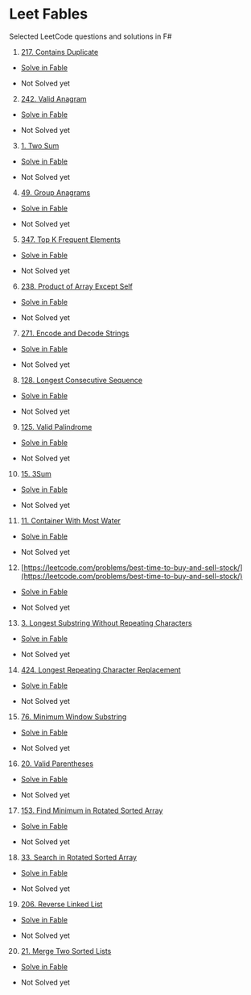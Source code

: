# Leet Fables
Selected LeetCode questions and solutions in F#


1. [217. Contains Duplicate](https://leetcode.com/problems/contains-duplicate/)

- [Solve in Fable](https://fable.io/repl/#?code=PTAEBkFNIF1BjA9gE0gLlACxjADgZzRABtoYlUA6JAW2FwCdEAjUm-YJAOxgEMBLLvgC0yAK65i-eLxiRgAKES5IXUAGUAnvjk0lKtVp2QalAMKJipeDH6IhlAOKrIDaaFAKFpONz6D8ABEJKRk5AAouMXZQNEE4XgYGXk0ASlAAXgUPDwAzAWIAd34YTFAAIgBNRDEGUHxLMVt7LFdIcq9Ors6cz16c71hQOR0zXnxIfEzQAG0AH3CARgAaecWAbgAmdYBmdcW5gF1l4YYxSFT18M3VuY3tvYAWI+X84gnL8J3bjd-d-8e-22gM2LxgZwuRy8uUQdXC-GWIxgYwmywYk3SgmGk2R40moGQiGyOX4uQQ9n8QmCkmkskg4SRKIuoAAPAA+UDoqalVTE-qgRjxMnlJGgACk-FA+X4pGQ5VA-D5-WlRRKmGFoolUoKkDlCq8gp4woACuMJnKgA&html=Q&css=Q)

- Not Solved yet

2. [242. Valid Anagram](https://leetcode.com/problems/valid-anagram/)

- [Solve in Fable](https://fable.io/repl/#?code=PTAEBkFNIF1BjA9gE0gLlACxjADgZzRABtoYlUA6JAW2FwCdEAjUm-YANwENiBLZAFpuAO24BzBtzoAoRLkgjQAZQCe+GJBpyFStRq2UAwomKl4MPohH5KAcUWQGfeKFAyZpOH3wBBMZLSABSEGs4i4gA0cBhhfBEAlKAAvDJubgBm3HzEAO58MJigAEQAmogArgyg+KYVltZYTpDFHm3tHeldnrCgmhpG3PiQ+CmgANoAPkEAjJFBxaISUjTFkYsBK8UJ0QwVkAkA3EEATPPFUjBrxfDcDNuRWcTDCZMAuh4ZiNVBfNEjMEGw0iDBGSXifQBQJGoGQiDS6T4GVAPn8y2C-UBQwOoAAPAA+UCg0aFRQIrpuRjxGDI4qY0AAUj4oCyOUgyGKKPJFNZeQKmFp9KZLOypA5XJkVJENJKAAUhsMOUA&html=Q&css=Q)

- Not Solved yet


3. [1. Two Sum](https://leetcode.com/problems/two-sum/)

- [Solve in Fable](https://fable.io/repl/#?code=PTAEBkFNIF1BjA9gE0gLlACxjADgZzRABtoYlUA6JAW2FwCdEAjUm-YGAd0QFp8ArnQBQiXJAB2oAMoBPfDEg1R4qXIVLKAYUTFS8GAEtEE-JQDikyA0PxQoYcNJxuiaUIAUEoYVCGJcACGDAyBsqAANKAwwQDmsBj+cACUoIkBoMGh4QC8wvb2AGaBhsRchjCYoABEAJqIAgyg+LoCRiZY1pDVjr19vQUOgwVOsNGQClqB+BOgOaAA2gA++QUeAIwRHssATADcAOx76+vHAKxLALoRAJzJUcsADMdXyav2HjtbywDMe-sAFiuEQAbPdFktTjtXu9QB4ft8ln8-sCwQ8ls91jCro5Cogmh5DBFFJNppAIgwJql-ONSTN8KBkIhYYZCtEeO4aB4STApjNUgAeAB8oEpDMqklhg0YSTZ1R5oAApIZQMVSpBkNU-FKCmqyhVMHKFcrVSVSJrtcIZQE5QAFaYzTVAA&html=Q&css=Q)

- Not Solved yet


4. [49. Group Anagrams](https://leetcode.com/problems/group-anagrams/)

- [Solve in Fable](https://fable.io/repl/#?code=PYBwpgdgBAygngZwC5gLYChSVolqB0AwsADYlgDGSAlsBAvgOKRgBO1FUU665SU1BAEEIAQwDmrUagAUCAFzJ2EcQBp+8qEuoqAlFAC86LlwBmo6iQDu1JAAsoAIgCawAK6stpNzTpQ7bGCOPCGhYSYRvGD8KMiEoghgCIZQANoAPjIAjKoyjqJiktKOqvmFUqiOuuqsbmC6ANwyAEy5jlJIJY4UoqxVquYkibrpALo8psCeMtTqSUjxiaqsSfo6ULELCUlQACbAxibUpgLC5dIym4v1UAA8AHxQK8n2kIcRXCDKSCeOm1AAUmoUHMljAu0cAneH1B1lsdl+-yBIIs5AhUPQXx0PycAAUEokIUA&html=Q&css=Q)

- Not Solved yet

5. [347. Top K Frequent Elements](https://leetcode.com/problems/top-k-frequent-elements/)

- [Solve in Fable](https://fable.io/repl/#?code=PYBwpgdgBAygngZwC5gLYChSVolqB0AwsADYlgDGSAlsBAvgOKRgBO1FUU665SU1BAEEIAQwDmrUagAUCAFzJ2EcQBp+8qEuoqAlFAC86LlwBmo6iQDu1JAAsoAIgCawAK6stpNzTpQ7bGCOPCGhYSYRvGD8KMiEoghgCIZQANoAPjIAjKoyjqJiktKOqvmFUqiOuuqsbmC6ANwyAEy5jlJIJY4UoqxVquYkibrpALo8psCeMtTqSUjxiaqsSfo6ULELCUlQACbAxibUpgLC5dIym4v1UAA8AHxQK8n2kIcRXCDKSCeOm1AAUmoUHMljAu0cAneH1B1lsdl+-yBIIs5AhUPQXx0PycAAUEokIUA&html=Q&css=Q)

- Not Solved yet

6. [238. Product of Array Except Self](https://leetcode.com/problems/product-of-array-except-self/)

- [Solve in Fable](https://fable.io/repl/#?code=PYBwpgdgBAygngZwC5gLYChSVolqB0AwsADYlgDGSAlsBAvgOKRgBO1FUU665SU1BAEEIAQwDmrUagAUCAFzJ2EcQBp+8qEuoqAlFAC86LlwBmo6iQDu1JAAsoAIgCawAK6stpNzTpQ7bGCOPCGhYSYRvGD8KMiEoghgCIZQANoAPjIAjKoyjqJiktKOqvmFUqiOuuqsbmC6ANwyAEy5jlJIJY4UoqxVquYkibrpALo8psCeMtTqSUjxiaqsSfo6ULELCUlQACbAxibUpgLC5dIym4v1UAA8AHxQK8n2kIcRXCDKSCeOm1AAUmoUHMljAu0cAneH1B1lsdl+-yBIIs5AhUPQXx0PycAAUEokIUA&html=Q&css=Q)

- Not Solved yet

7. [271. Encode and Decode Strings](https://leetcode.com/problems/encode-and-decode-strings/)

- [Solve in Fable](https://fable.io/repl/#?code=PYBwpgdgBAygngZwC5gLYChSVolqB0AwsADYlgDGSAlsBAvgOKRgBO1FUU665SU1BAEEIAQwDmrUagAUCAFzJ2EcQBp+8qEuoqAlFAC86LlwBmo6iQDu1JAAsoAIgCawAK6stpNzTpQ7bGCOPCGhYSYRvGD8KMiEoghgCIZQANoAPjIAjKoyjqJiktKOqvmFUqiOuuqsbmC6ANwyAEy5jlJIJY4UoqxVquYkibrpALo8psCeMtTqSUjxiaqsSfo6ULELCUlQACbAxibUpgLC5dIym4v1UAA8AHxQK8n2kIcRXCDKSCeOm1AAUmoUHMljAu0cAneH1B1lsdl+-yBIIs5AhUPQXx0PycAAUEokIUA&html=Q&css=Q)

- Not Solved yet
  
8. [128. Longest Consecutive Sequence](https://leetcode.com/problems/longest-consecutive-sequence/)

- [Solve in Fable](https://fable.io/repl/#?code=PYBwpgdgBAygngZwC5gLYChSVolqB0AwsADYlgDGSAlsBAvgOKRgBO1FUU665SU1BAEEIAQwDmrUagAUCAFzJ2EcQBp+8qEuoqAlFAC86LlwBmo6iQDu1JAAsoAIgCawAK6stpNzTpQ7bGCOPCGhYSYRvGD8KMiEoghgCIZQANoAPjIAjKoyjqJiktKOqvmFUqiOuuqsbmC6ANwyAEy5jlJIJY4UoqxVquYkibrpALo8psCeMtTqSUjxiaqsSfo6ULELCUlQACbAxibUpgLC5dIym4v1UAA8AHxQK8n2kIcRXCDKSCeOm1AAUmoUHMljAu0cAneH1B1lsdl+-yBIIs5AhUPQXx0PycAAUEokIUA&html=Q&css=Q)

- Not Solved yet

9. [125. Valid Palindrome](https://leetcode.com/problems/valid-palindrome/)

- [Solve in Fable](https://fable.io/repl/#?code=PYBwpgdgBAygngZwC5gLYChSVolqB0AwsADYlgDGSAlsBAvgOKRgBO1FUU665SU1BAEEIAQwDmrUagAUCAFzJ2EcQBp+8qEuoqAlFAC86LlwBmo6iQDu1JAAsoAIgCawAK6stpNzTpQ7bGCOPCGhYSYRvGD8KMiEoghgCIZQANoAPjIAjKoyjqJiktKOqvmFUqiOuuqsbmC6ANwyAEy5jlJIJY4UoqxVquYkibrpALo8psCeMtTqSUjxiaqsSfo6ULELCUlQACbAxibUpgLC5dIym4v1UAA8AHxQK8n2kIcRXCDKSCeOm1AAUmoUHMljAu0cAneH1B1lsdl+-yBIIs5AhUPQXx0PycAAUEokIUA&html=Q&css=Q)

- Not Solved yet

10. [15. 3Sum](https://leetcode.com/problems/3sum/)

- [Solve in Fable](https://fable.io/repl/#?code=PYBwpgdgBAygngZwC5gLYChSVolqB0AwsADYlgDGSAlsBAvgOKRgBO1FUU665SU1BAEEIAQwDmrUagAUCAFzJ2EcQBp+8qEuoqAlFAC86LlwBmo6iQDu1JAAsoAIgCawAK6stpNzTpQ7bGCOPCGhYSYRvGD8KMiEoghgCIZQANoAPjIAjKoyjqJiktKOqvmFUqiOuuqsbmC6ANwyAEy5jlJIJY4UoqxVquYkibrpALo8psCeMtTqSUjxiaqsSfo6ULELCUlQACbAxibUpgLC5dIym4v1UAA8AHxQK8n2kIcRXCDKSCeOm1AAUmoUHMljAu0cAneH1B1lsdl+-yBIIs5AhUPQXx0PycAAUEokIUA&html=Q&css=Q)

- Not Solved yet

11. [11. Container With Most Water](https://leetcode.com/problems/container-with-most-water/)

- [Solve in Fable](https://fable.io/repl/#?code=PYBwpgdgBAygngZwC5gLYChSVolqB0AwsADYlgDGSAlsBAvgOKRgBO1FUU665SU1BAEEIAQwDmrUagAUCAFzJ2EcQBp+8qEuoqAlFAC86LlwBmo6iQDu1JAAsoAIgCawAK6stpNzTpQ7bGCOPCGhYSYRvGD8KMiEoghgCIZQANoAPjIAjKoyjqJiktKOqvmFUqiOuuqsbmC6ANwyAEy5jlJIJY4UoqxVquYkibrpALo8psCeMtTqSUjxiaqsSfo6ULELCUlQACbAxibUpgLC5dIym4v1UAA8AHxQK8n2kIcRXCDKSCeOm1AAUmoUHMljAu0cAneH1B1lsdl+-yBIIs5AhUPQXx0PycAAUEokIUA&html=Q&css=Q)

- Not Solved yet

12. [https://leetcode.com/problems/best-time-to-buy-and-sell-stock/](https://leetcode.com/problems/best-time-to-buy-and-sell-stock/)

- [Solve in Fable](https://fable.io/repl/#?code=PYBwpgdgBAygngZwC5gLYChSVolqB0AwsADYlgDGSAlsBAvgOKRgBO1FUU665SU1BAEEIAQwDmrUagAUCAFzJ2EcQBp+8qEuoqAlFAC86LlwBmo6iQDu1JAAsoAIgCawAK6stpNzTpQ7bGCOPCGhYSYRvGD8KMiEoghgCIZQANoAPjIAjKoyjqJiktKOqvmFUqiOuuqsbmC6ANwyAEy5jlJIJY4UoqxVquYkibrpALo8psCeMtTqSUjxiaqsSfo6ULELCUlQACbAxibUpgLC5dIym4v1UAA8AHxQK8n2kIcRXCDKSCeOm1AAUmoUHMljAu0cAneH1B1lsdl+-yBIIs5AhUPQXx0PycAAUEokIUA&html=Q&css=Q)

- Not Solved yet

13. [3. Longest Substring Without Repeating Characters](https://leetcode.com/problems/longest-substring-without-repeating-characters/)

- [Solve in Fable](https://fable.io/repl/#?code=PYBwpgdgBAygngZwC5gLYChSVolqB0AwsADYlgDGSAlsBAvgOKRgBO1FUU665SU1BAEEIAQwDmrUagAUCAFzJ2EcQBp+8qEuoqAlFAC86LlwBmo6iQDu1JAAsoAIgCawAK6stpNzTpQ7bGCOPCGhYSYRvGD8KMiEoghgCIZQANoAPjIAjKoyjqJiktKOqvmFUqiOuuqsbmC6ANwyAEy5jlJIJY4UoqxVquYkibrpALo8psCeMtTqSUjxiaqsSfo6ULELCUlQACbAxibUpgLC5dIym4v1UAA8AHxQK8n2kIcRXCDKSCeOm1AAUmoUHMljAu0cAneH1B1lsdl+-yBIIs5AhUPQXx0PycAAUEokIUA&html=Q&css=Q)

- Not Solved yet

14. [424. Longest Repeating Character Replacement](https://leetcode.com/problems/longest-repeating-character-replacement/)

- [Solve in Fable](https://fable.io/repl/#?code=PYBwpgdgBAygngZwC5gLYChSVolqB0AwsADYlgDGSAlsBAvgOKRgBO1FUU665SU1BAEEIAQwDmrUagAUCAFzJ2EcQBp+8qEuoqAlFAC86LlwBmo6iQDu1JAAsoAIgCawAK6stpNzTpQ7bGCOPCGhYSYRvGD8KMiEoghgCIZQANoAPjIAjKoyjqJiktKOqvmFUqiOuuqsbmC6ANwyAEy5jlJIJY4UoqxVquYkibrpALo8psCeMtTqSUjxiaqsSfo6ULELCUlQACbAxibUpgLC5dIym4v1UAA8AHxQK8n2kIcRXCDKSCeOm1AAUmoUHMljAu0cAneH1B1lsdl+-yBIIs5AhUPQXx0PycAAUEokIUA&html=Q&css=Q)

- Not Solved yet

15. [76. Minimum Window Substring](https://leetcode.com/problems/minimum-window-substring/)

- [Solve in Fable](https://fable.io/repl/#?code=PYBwpgdgBAygngZwC5gLYChSVolqB0AwsADYlgDGSAlsBAvgOKRgBO1FUU665SU1BAEEIAQwDmrUagAUCAFzJ2EcQBp+8qEuoqAlFAC86LlwBmo6iQDu1JAAsoAIgCawAK6stpNzTpQ7bGCOPCGhYSYRvGD8KMiEoghgCIZQANoAPjIAjKoyjqJiktKOqvmFUqiOuuqsbmC6ANwyAEy5jlJIJY4UoqxVquYkibrpALo8psCeMtTqSUjxiaqsSfo6ULELCUlQACbAxibUpgLC5dIym4v1UAA8AHxQK8n2kIcRXCDKSCeOm1AAUmoUHMljAu0cAneH1B1lsdl+-yBIIs5AhUPQXx0PycAAUEokIUA&html=Q&css=Q)

- Not Solved yet

16. [20. Valid Parentheses](https://leetcode.com/problems/valid-parentheses/)

- [Solve in Fable](https://fable.io/repl/#?code=PYBwpgdgBAygngZwC5gLYChSVolqB0AwsADYlgDGSAlsBAvgOKRgBO1FUU665SU1BAEEIAQwDmrUagAUCAFzJ2EcQBp+8qEuoqAlFAC86LlwBmo6iQDu1JAAsoAIgCawAK6stpNzTpQ7bGCOPCGhYSYRvGD8KMiEoghgCIZQANoAPjIAjKoyjqJiktKOqvmFUqiOuuqsbmC6ANwyAEy5jlJIJY4UoqxVquYkibrpALo8psCeMtTqSUjxiaqsSfo6ULELCUlQACbAxibUpgLC5dIym4v1UAA8AHxQK8n2kIcRXCDKSCeOm1AAUmoUHMljAu0cAneH1B1lsdl+-yBIIs5AhUPQXx0PycAAUEokIUA&html=Q&css=Q)

- Not Solved yet

17. [153. Find Minimum in Rotated Sorted Array](https://leetcode.com/problems/find-minimum-in-rotated-sorted-array/)

- [Solve in Fable](https://fable.io/repl/#?code=PYBwpgdgBAygngZwC5gLYChSVolqB0AwsADYlgDGSAlsBAvgOKRgBO1FUU665SU1BAEEIAQwDmrUagAUCAFzJ2EcQBp+8qEuoqAlFAC86LlwBmo6iQDu1JAAsoAIgCawAK6stpNzTpQ7bGCOPCGhYSYRvGD8KMiEoghgCIZQANoAPjIAjKoyjqJiktKOqvmFUqiOuuqsbmC6ANwyAEy5jlJIJY4UoqxVquYkibrpALo8psCeMtTqSUjxiaqsSfo6ULELCUlQACbAxibUpgLC5dIym4v1UAA8AHxQK8n2kIcRXCDKSCeOm1AAUmoUHMljAu0cAneH1B1lsdl+-yBIIs5AhUPQXx0PycAAUEokIUA&html=Q&css=Q)

- Not Solved yet

18. [33. Search in Rotated Sorted Array](https://leetcode.com/problems/search-in-rotated-sorted-array/)

- [Solve in Fable](https://fable.io/repl/#?code=PYBwpgdgBAygngZwC5gLYChSVolqB0AwsADYlgDGSAlsBAvgOKRgBO1FUU665SU1BAEEIAQwDmrUagAUCAFzJ2EcQBp+8qEuoqAlFAC86LlwBmo6iQDu1JAAsoAIgCawAK6stpNzTpQ7bGCOPCGhYSYRvGD8KMiEoghgCIZQANoAPjIAjKoyjqJiktKOqvmFUqiOuuqsbmC6ANwyAEy5jlJIJY4UoqxVquYkibrpALo8psCeMtTqSUjxiaqsSfo6ULELCUlQACbAxibUpgLC5dIym4v1UAA8AHxQK8n2kIcRXCDKSCeOm1AAUmoUHMljAu0cAneH1B1lsdl+-yBIIs5AhUPQXx0PycAAUEokIUA&html=Q&css=Q)

- Not Solved yet

19. [206. Reverse Linked List](https://leetcode.com/problems/reverse-linked-list/)

- [Solve in Fable](https://fable.io/repl/#?code=PYBwpgdgBAygngZwC5gLYChSVolqB0AwsADYlgDGSAlsBAvgOKRgBO1FUU665SU1BAEEIAQwDmrUagAUCAFzJ2EcQBp+8qEuoqAlFAC86LlwBmo6iQDu1JAAsoAIgCawAK6stpNzTpQ7bGCOPCGhYSYRvGD8KMiEoghgCIZQANoAPjIAjKoyjqJiktKOqvmFUqiOuuqsbmC6ANwyAEy5jlJIJY4UoqxVquYkibrpALo8psCeMtTqSUjxiaqsSfo6ULELCUlQACbAxibUpgLC5dIym4v1UAA8AHxQK8n2kIcRXCDKSCeOm1AAUmoUHMljAu0cAneH1B1lsdl+-yBIIs5AhUPQXx0PycAAUEokIUA&html=Q&css=Q)

- Not Solved yet
  
20. [21. Merge Two Sorted Lists](https://leetcode.com/problems/merge-two-sorted-lists/)

- [Solve in Fable](https://fable.io/repl/#?code=PYBwpgdgBAygngZwC5gLYChSVolqB0AwsADYlgDGSAlsBAvgOKRgBO1FUU665SU1BAEEIAQwDmrUagAUCAFzJ2EcQBp+8qEuoqAlFAC86LlwBmo6iQDu1JAAsoAIgCawAK6stpNzTpQ7bGCOPCGhYSYRvGD8KMiEoghgCIZQANoAPjIAjKoyjqJiktKOqvmFUqiOuuqsbmC6ANwyAEy5jlJIJY4UoqxVquYkibrpALo8psCeMtTqSUjxiaqsSfo6ULELCUlQACbAxibUpgLC5dIym4v1UAA8AHxQK8n2kIcRXCDKSCeOm1AAUmoUHMljAu0cAneH1B1lsdl+-yBIIs5AhUPQXx0PycAAUEokIUA&html=Q&css=Q)

- Not Solved yet
